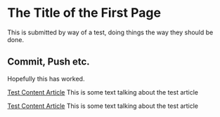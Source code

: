 # The Title of the First Page
This is submitted by way of a test, doing things the way they should be done.
## Commit, Push etc.
Hopefully this has worked.

[Test Content Article](/content/20211014_Test_Content_1.md)
This is some text talking about the test article

[Test Content Article](/content/20211005_Test_Content_1.md)
This is some text talking about the test article